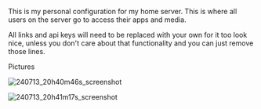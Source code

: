 This is my personal configuration for my home server. This is where all users on the server go to access their apps and media.

All links and api keys will need to be replaced with your own for it too look nice, unless you don't care about that functionality and you can just remove those lines.

Pictures

![240713_20h40m46s_screenshot](https://github.com/user-attachments/assets/66b469c9-0be4-47aa-9ebd-a7990d7f9d77)

![240713_20h41m17s_screenshot](https://github.com/user-attachments/assets/31ebed1c-9ccc-4a2b-8542-5ed9eedc2b97)
